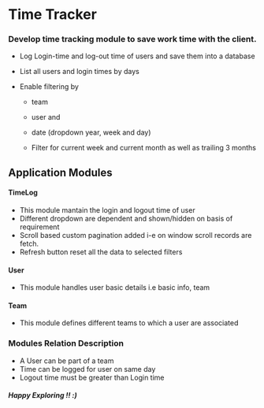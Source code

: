 # Time Tracker

### Develop time tracking module to save work time with the client.

- Log Login-time and log-out time of users and save them into a database

- List all users and login times by days

- Enable filtering by

  - team

  - user and

  - date (dropdown year, week and day)

  - Filter for current week and current month as well as trailing 3 months
  
## Application Modules

#### TimeLog
- This module mantain the login and logout time of user
- Different dropdown are dependent and shown/hidden on basis of requirement
- Scroll based custom pagination added i-e on window scroll records are fetch.
- Refresh button reset all the data to selected filters

#### User
- This module handles user basic details i.e basic info, team

#### Team
- This module defines different teams to which a user are associated
 
### Modules Relation Description
- A User can be part of a team
- Time can be logged for user on same day
- Logout time must be greater than Login time

##### Happy Exploring !! :) 
